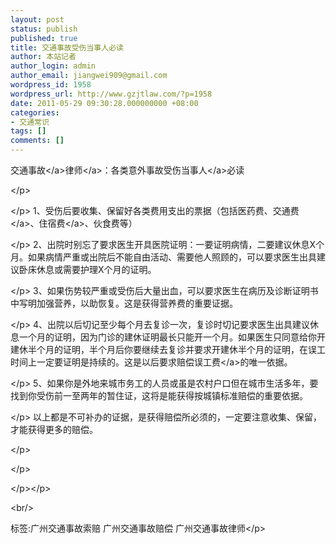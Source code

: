 ```yaml
---
layout: post
status: publish
published: true
title: 交通事故受伤当事人必读
author: 本站记者
author_login: admin
author_email: jiangwei909@gmail.com
wordpress_id: 1958
wordpress_url: http://www.gzjtlaw.com/?p=1958
date: 2011-05-29 09:30:28.000000000 +08:00
categories:
- 交通常识
tags: []
comments: []
---
```

<p> <a><a>交通事故<&#47;a>律师<&#47;a>：各类意外事故受伤<a>当事人<&#47;a>必读<p><&#47;p><p><&#47;p>1、受伤后要收集、保留好各类费用支出的票据（包括医药费、<a>交通费<&#47;a>、<a>住宿费<&#47;a>、伙食费等）<p><&#47;p>2、出院时别忘了要求医生开具医院证明：一要证明病情，二要建议休息X个月。如果病情严重或出院后不能自由活动、需要他人照顾的，可以要求医生出具建议卧床休息或需要护理X个月的证明。<p><&#47;p>3、如果伤势较严重或受伤后大量出血，可以要求医生在病历及诊断证明书中写明加强营养，以助恢复。这是获得营养费的重要证据。<p><&#47;p>4、出院以后切记至少每个月去复诊一次，复诊时切记要求医生出具建议休息一个月的证明，因为门诊的建休证明最长只能开一个月。如果医生只同意给你开建休半个月的证明，半个月后你要继续去复诊并要求开建休半个月的证明，在误工时间上一定要证明是持续的。这是以后要求赔偿<a>误工费<&#47;a>的唯一依据。<p><&#47;p>5、如果你是外地来城市务工的人员或虽是农村户口但在城市生活多年，要找到你受伤前一至两年的暂住证，这将是能获得按城镇标准赔偿的重要依据。<p><&#47;p>以上都是不可补办的证据，是获得赔偿所必须的，一定要注意收集、保留，才能获得更多的赔偿。<p><&#47;p><p><&#47;p><p><&#47;p><&#47;p><br&#47;><p>标签:广州交通事故索赔 广州交通事故赔偿 广州交通事故律师<&#47;p>
